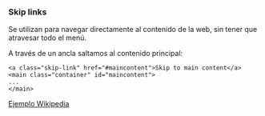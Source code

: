 ### Skip links
Se utilizan para navegar directamente al contenido de la web, sin tener que atravesar todo el menú.

A través de un ancla saltamos al contenido principal:
```
<a class="skip-link" href="#maincontent">Skip to main content</a>
<main class="container" id="maincontent">
...
</main>
```

[Ejemplo Wikipedia](https://en.wikipedia.org/wiki/Bilbao)
